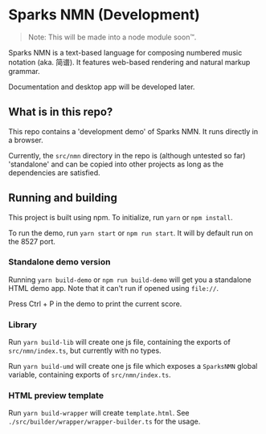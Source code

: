 # Sparks NMN (Development)

> Note: This will be made into a node module soon™.

Sparks NMN is a text-based language for composing numbered music notation (aka. 简谱). It features web-based rendering and natural markup grammar.

Documentation and desktop app will be developed later.

## What is in this repo?

This repo contains a 'development demo' of Sparks NMN. It runs directly in a browser.

Currently, the `src/nmn` directory in the repo is (although untested so far) 'standalone' and can be copied into other projects as long as the dependencies are satisfied.

## Running and building

This project is built using npm. To initialize, run `yarn` or `npm install`.

To run the demo, run `yarn start` or `npm run start`. It will by default run on the 8527 port.

### Standalone demo version

Running `yarn build-demo` or `npm run build-demo` will get you a standalone HTML demo app. Note that it can't run if opened using `file://`.

Press Ctrl + P in the demo to print the current score.

### Library

Run `yarn build-lib` will create one js file, containing the exports of `src/nmn/index.ts`, but currently with no types.

Run `yarn build-umd` will create one js file which exposes a `SparksNMN` global variable, containing exports of `src/nmn/index.ts`.

### HTML preview template

Run `yarn build-wrapper` will create `template.html`. See `./src/builder/wrapper/wrapper-builder.ts` for the usage.
